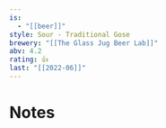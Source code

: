 ```yaml
---
is:
  - "[[beer]]"
style: Sour - Traditional Gose
brewery: "[[The Glass Jug Beer Lab]]"
abv: 4.2
rating: 👍
last: "[[2022-06]]"
---
```

# Notes

